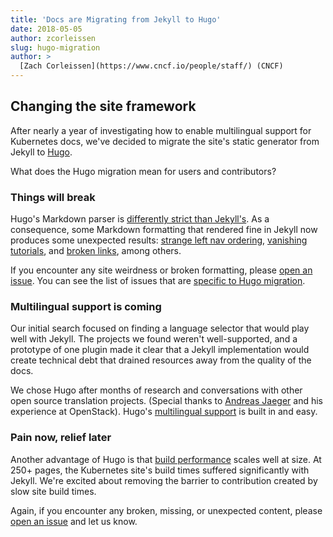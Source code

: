 ```yaml
---
title: 'Docs are Migrating from Jekyll to Hugo'
date: 2018-05-05
author: zcorleissen
slug: hugo-migration
author: >
  [Zach Corleissen](https://www.cncf.io/people/staff/) (CNCF) 
---
```


## Changing the site framework

After nearly a year of investigating how to enable multilingual support for Kubernetes docs, we've decided to migrate the site's static generator from Jekyll to [Hugo](https://gohugo.io/).

What does the Hugo migration mean for users and contributors?

### Things will break

Hugo's Markdown parser is [differently strict than Jekyll's](https://gohugo.io/getting-started/configuration/#configure-blackfriday). As a consequence, some Markdown formatting that rendered fine in Jekyll now produces some unexpected results: [strange left nav ordering](https://github.com/kubernetes/website/issues/8258), [vanishing tutorials](https://github.com/kubernetes/website/issues/8247), and [broken links](https://github.com/kubernetes/website/issues/8246), among others.

If you encounter any site weirdness or broken formatting, please [open an issue](https://github.com/kubernetes/website/issues/new). You can see the list of issues that are [specific to Hugo migration](https://github.com/kubernetes/website/issues?q=is%3Aissue+is%3Aopen+Hugo+label%3A%22Needs+Docs+Review%22).

### Multilingual support is coming

Our initial search focused on finding a language selector that would play well with Jekyll. The projects we found weren't well-supported, and a prototype of one plugin made it clear that a Jekyll implementation would create technical debt that drained resources away from the quality of the docs.

We chose Hugo after months of research and conversations with other open source translation projects. (Special thanks to [Andreas Jaeger](https://twitter.com/jaegerandi?lang=da) and his experience at OpenStack). Hugo's [multilingual support](https://gohugo.io/content-management/multilingual/) is built in and easy.

### Pain now, relief later

Another advantage of Hugo is that [build performance](https://gohugo.io/troubleshooting/build-performance/) scales well at size. At 250+ pages, the Kubernetes site's build times suffered significantly with Jekyll. We're excited about removing the barrier to contribution created by slow site build times.

Again, if you encounter any broken, missing, or unexpected content, please [open an issue](https://github.com/kubernetes/website/issues/new) and let us know.
